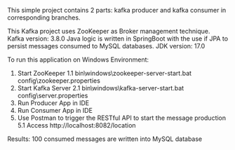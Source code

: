 This simple project contains 2 parts: kafka producer and kafka consumer in corresponding branches.

This Kafka project uses ZooKeeper as Broker management technique.
Kafka version: 3.8.0
Java logic is written in SpringBoot with the use if JPA to persist messages consumed to MySQL databases.
JDK version: 17.0

To run this application on Windows Environment:
1. Start ZooKeeper
  1.1 bin\windows\zookeeper-server-start.bat config\zookeeper.properties
2. Start Kafka Server
  2.1 bin\windows\kafka-server-start.bat config\server.properties
3. Run Producer App in IDE
4. Run Consumer App in IDE
5. Use Postman to trigger the RESTful API to start the message production
  5.1 Access http://localhost:8082/location

Results:
100 consumed messages are written into MySQL database
